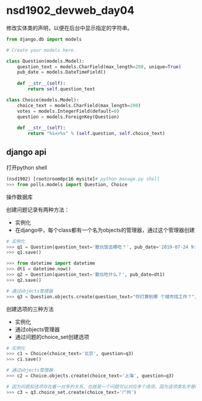 # nsd1902_devweb_day04

修改实体类的声明，以便在后台中显示指定的字符串。

```python
from django.db import models

# Create your models here.

class Question(models.Model):
    question_text = models.CharField(max_length=200, unique=True)
    pub_date = models.DateTimeField()
    
    def __str__(self):
        return self.question_text

class Choice(models.Model):
    choice_text = models.CharField(max_length=200)
    votes = models.IntegerField(default=0)
    question = models.ForeignKey(Question)
    
    def __str__(self):
        return "%s=>%s" % (self.question, self.choice_text)
```

## django api

打开python shell

```python
(nsd1902) [root@room8pc16 mysite]# python manage.py shell
>>> from polls.models import Question, Choice
```

操作数据库

创建问题记录有两种方法：

- 实例化
- 在django中，每个class都有一个名为objects的管理器，通过这个管理器创建

```python
# 实例化
>>> q1 = Question(question_text='散伙饭去哪吃？', pub_date='2019-07-24 9:00:00')
>>> q1.save()

>>> from datetime import datetime
>>> dt1 = datetime.now()
>>> q2 = Question(question_text='散伙吃什么？', pub_date=dt1)
>>> q2.save()

# 通过objects管理器
>>> q3 = Question.objects.create(question_text="你打算到哪 个城市找工作？", pub_date="2018-12-1 12:00:00")
```

创建选项的三种方法

- 实例化
- 通过objects管理器
- 通过问题的choice_set创建选项

```python
# 实例化
>>> c1 = Choice(choice_text='北京', question=q3)
>>> c1.save()

# 通过objects管理器
>>> c2 = Choice.objects.create(choice_text='上海', question=q3)

# 因为问题和选项存在着一对多的关系，也就是一个问题可以对应多个选项。因为选项类名字是Choice，所以问题实例都有一个choice_set。如果选项类名字是XuanXiang，那么问题实例就有一个xuanxiang_set。choice_set也是一个管理器，它也有和objects一样的方法。
>>> c3 = q3.choice_set.create(choice_text='广州')
```









